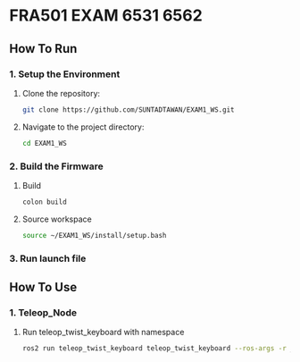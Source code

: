 # FRA501 EXAM 6531 6562
## How To Run
### 1. Setup the Environment
1. Clone the repository:
    ```sh
    git clone https://github.com/SUNTADTAWAN/EXAM1_WS.git
    ```
2. Navigate to the project directory:
    ```sh
    cd EXAM1_WS
    ```
### 2. Build the Firmware
1. Build
    ```sh
    colon build
    ``` 
2. Source workspace
    ```sh
    source ~/EXAM1_WS/install/setup.bash 
    ```
### 3. Run launch file


## How To  Use
### 1. Teleop_Node
1. Run teleop_twist_keyboard with namespace
    ```sh
    ros2 run teleop_twist_keyboard teleop_twist_keyboard --ros-args -r __ns:=/turtle1
    ```
